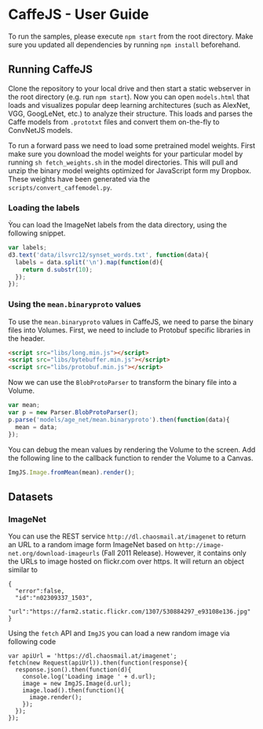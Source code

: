 # CaffeJS - User Guide

To run the samples, please execute `npm start` from the root directory. Make sure you updated all dependencies by running `npm install` beforehand.

## Running CaffeJS

Clone the repository to your local drive and then start a static webserver in the root directory (e.g. run `npm start`). Now you can open `models.html` that loads and visualizes popular deep learning architectures (such as AlexNet, VGG, GoogLeNet, etc.) to analyze their structure. This loads and parses the Caffe models from `.prototxt` files and convert them on-the-fly to ConvNetJS models.

To run a forward pass we need to load some pretrained model weights. First make sure you download the model weights for your particular model by running  `sh fetch_weights.sh` in the model directories. This will pull and unzip the binary model weights optimized for JavaScript form my Dropbox. These weights have been generated via the `scripts/convert_caffemodel.py`.

### Loading the labels

Ỳou can load the ImageNet labels from the data directory, using the following snippet.

```js
var labels;
d3.text('data/ilsvrc12/synset_words.txt', function(data){
  labels = data.split('\n').map(function(d){
    return d.substr(10);
  });
});
```

### Using the `mean.binaryproto` values

To use the `mean.binaryproto` values in CaffeJS, we need to parse the binary files into Volumes. First, we need to include to Protobuf specific libraries in the header.

```html
<script src="libs/long.min.js"></script>
<script src="libs/bytebuffer.min.js"></script>
<script src="libs/protobuf.min.js"></script>
```

Now we can use the `BlobProtoParser` to transform the binary file into a Volume.

```js
var mean;
var p = new Parser.BlobProtoParser();
p.parse('models/age_net/mean.binaryproto').then(function(data){
  mean = data;
});
```

You can debug the mean values by rendering the Volume to the screen. Add the following line to the callback function to render the Volume to a Canvas.

```js
ImgJS.Image.fromMean(mean).render();
```

## Datasets

### ImageNet

You can use the REST service `http://dl.chaosmail.at/imagenet` to return an URL to a random image form ImageNet  based on `http://image-net.org/download-imageurls` (Fall 2011 Release). However, it contains only the URLs to image hosted on flickr.com over https. It will return an object similar to 

```
{
  "error":false,
  "id":"n02309337_1503",
  "url":"https://farm2.static.flickr.com/1307/530884297_e93108e136.jpg"
}

```

Using the `fetch` API and `ImgJS` you can load a new random image via following code

```
var apiUrl = 'https://dl.chaosmail.at/imagenet';
fetch(new Request(apiUrl)).then(function(response){
  response.json().then(function(d){
    console.log('Loading image ' + d.url);
    image = new ImgJS.Image(d.url);
    image.load().then(function(){
      image.render();
    });
  });
});
```
